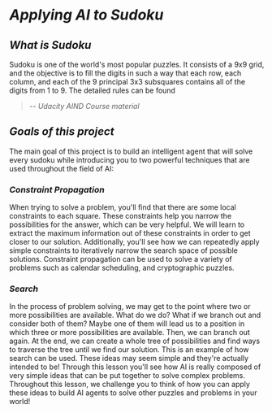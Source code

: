 # ***Applying AI to Sudoku***

## ***What is Sudoku***
Sudoku is one of the world's most popular puzzles. It consists of a 9x9 grid, and the objective is to fill the digits in such a way that each row, each column, and each of the 9 principal 3x3 subsquares contains all of the digits from 1 to 9. The detailed rules can be found

> -- <cite>Udacity AIND Course material</cite>


## ***Goals of this project***
The main goal of this project is to build an intelligent agent that will solve every sudoku while introducing you to two powerful techniques that are used throughout the field of AI:

### ***Constraint Propagation***
When trying to solve a problem, you'll find that there are some local constraints to each square. These constraints help you narrow the possibilities for the answer, which can be very helpful. We will learn to extract the maximum information out of these constraints in order to get closer to our solution. Additionally, you'll see how we can repeatedly apply simple constraints to iteratively narrow the search space of possible solutions. Constraint propagation can be used to solve a variety of problems such as calendar scheduling, and cryptographic puzzles.

### ***Search***
In the process of problem solving, we may get to the point where two or more possibilities are available. What do we do? What if we branch out and consider both of them? Maybe one of them will lead us to a position in which three or more possibilities are available. Then, we can branch out again. At the end, we can create a whole tree of possibilities and find ways to traverse the tree until we find our solution. This is an example of how search can be used.
These ideas may seem simple and they're actually intended to be! Through this lesson you'll see how AI is really composed of very simple ideas that can be put together to solve complex problems. Throughout this lesson, we challenge you to think of how you can apply these ideas to build AI agents to solve other puzzles and problems in your world!
